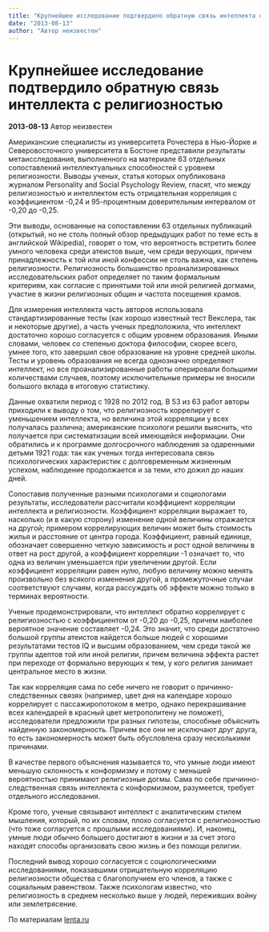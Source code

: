```yaml
---
title: "Крупнейшее исследование подтвердило обратную связь интеллекта с религиозностью"
date: "2013-08-13"
author: "Автор неизвестен"
---
```


# Крупнейшее исследование подтвердило обратную связь интеллекта с религиозностью

**2013-08-13** Автор неизвестен

Американские специалисты из университета Рочестера в Нью-Йорке и Северовосточного университета в Бостоне представили результаты метаисследования, выполненного на материале 63 отдельных сопоставлений интеллектуальных способностей с уровнем религиозности. Выводы ученых, статья которых опубликована журналом Personality and Social Psychology Review, гласят, что между религиозностью и интеллектом есть отрицательная корреляция с коэффициентом -0,24 и 95-процентным доверительным интервалом от -0,20 до -0,25.

Эти выводы, основанные на сопоставлении 63 отдельных публикаций (открытый, но не столь полный обзор предыдущих работ по теме есть в английской Wikipedia), говорят о том, что вероятность встретить более умного человека среди атеистов выше, чем среди верующих, причем принадлежность к той или иной конфессии не столь важна, как степень религиозности. Религиозность большинство проанализированных исследовательских работ определяет по таким формальным критериям, как согласие с принятыми той или иной религией догмами, участие в жизни религиозных общин и частота посещения храмов.

Для измерения интеллекта часть авторов использовала стандартизированные тесты (как хорошо известный тест Векслера, так и некоторые другие), а часть ученых предположила, что интеллект достаточно хорошо согласуется с общим уровнем образования. Иными словами, человек со степенью доктора философии, скорее всего, умнее того, кто завершил свое образование на уровне средней школы. Тесты и уровень образования не всегда однозначно определяют интеллект, но все проанализированные работы оперировали большими количествами случаев, поэтому исключительные примеры не вносили большого вклада в итоговую статистику.

Данные охватили период с 1928 по 2012 год. В 53 из 63 работ авторы приходили к выводу о том, что религиозность коррелирует с уменьшением интеллекта, но величина этой корреляции у всех получалась различна; американские психологи решили выяснить, что получается при систематизации всей имеющейся информации. Они обратились и к программе долгосрочного наблюдения за одаренными детьми 1921 года: так как ученых тогда интересовала связь психологических характеристик с долговременным жизненным успехом, наблюдение продолжается и за теми, кто дожил до наших дней.

Сопоставив полученные разными психологами и социологами результаты, исследователи рассчитали коэффициент корреляции интеллекта и религиозности. Коэффициент корреляции выражает то, насколько (и в какую сторону) изменение одной величины отражается на другой; примером коррелирующих величин может быть стоимость жилья и расстояние от центра города. Коэффициент, равный единице, обозначает совершенно четкую зависимость и рост одной величины в ответ на рост другой, а коэффициент корреляции -1 означает то, что одна из величин уменьшается при увеличении другой. Если коэффициент корреляции равен нулю, любую величину можно менять произвольно без всякого изменения другой, а промежуточные случаи соответствуют случаям, когда рассуждать об эффекте можно только в терминах вероятности.

Ученые продемонстрировали, что интеллект обратно коррелирует с религиозностью с коэффициентом от -0,20 до -0,25, причем наиболее вероятное значение составляет -0,24. Это значит, что среди достаточно большой группы атеистов найдется больше людей с хорошими результатами тестов IQ и высшим образованием, чем среди такой же группы адептов той или иной религии, причем величина эффекта растет при переходе от формально верующих к тем, у кого религия занимает центральное место в жизни.

Так как корреляция сама по себе ничего не говорит о причинно-следственных связях (например, цвет дня на календаре хорошо коррелирует с пассажиропотоком в метро, однако перекрашивание всех календарей в красный цвет метрополитену не поможет), исследователи предложили три разных гипотезы, способные объяснить найденную закономерность. Причем все они не исключают друг друга, то есть закономерность может быть обусловлена сразу несколькими причинами.

В качестве первого объяснения называется то, что умные люди имеют меньшую склонность к конформизму и потому с меньшей вероятностью принимают религиозные догмы. Сама по себе причинно-следственная связь интеллекта с конформизмом, разумеется, требует отдельного исследования.

Кроме того, ученые связывают интеллект с аналитическим стилем мышления, который, по их словам, плохо согласуется с религиозностью (что тоже согласуется с прошлыми исследованиями). И, наконец, умные люди обычно большего достигают в жизни и за счет этого находят способы организовать свою жизнь и без помощи религии.

Последний вывод хорошо согласуется с социологическими исследованиями, показавшими отрицательную корреляцию религиозности общества с благополучием его членов, а также с социальным равенством. Также психологам известно, что религиозность в среднем несколько выше у людей, переживших войну или землетрясение.

По материалам [lenta.ru](http://lenta.ru/news/2013/08/13/iq/)